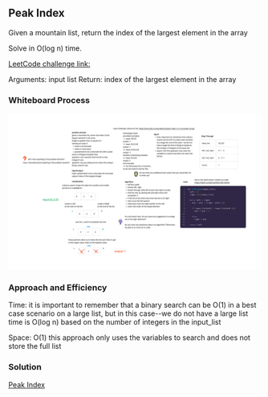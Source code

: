 ## Peak Index

Given a mountain list, return the index of the largest element in the array

Solve in O(log n) time.

[LeetCode challenge link:](https://leetcode.com/problems/peak-index-in-a-mountain-array/)

Arguments: input list
Return: index of the largest element in the array

### Whiteboard Process

![Peak Index](peak_index_in_a_mountain_list_whiteboard.jpg)

### Approach and Efficiency

Time: it is important to remember that a binary search can be O(1) in a best case scenario on a large list, but in this case--we do not have a large list time is O(log n) based on the number of integers in the input_list

Space: O(1) this approach only uses the variables to search and does not store the full list

### Solution

[Peak Index](https://replit.com/@elleem/findpeak#main.py)
